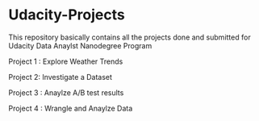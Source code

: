# Udacity-Projects

This repository basically contains all the projects done and submitted for Udacity Data Anaylst Nanodegree Program

Project 1 : Explore Weather Trends

Project 2: Investigate a Dataset

Project 3 : Anaylze A/B test results

Project 4 : Wrangle and Anaylze Data
